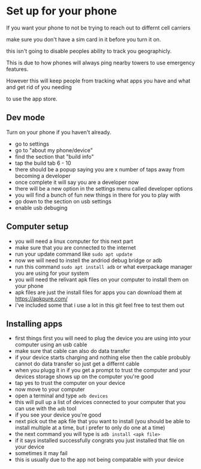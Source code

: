 # Set up for your phone

If you want your phone to not be trying to reach out to differnt cell carriers

make sure you don't have a sim card in it before you turn it on.

this isn't going to disable peoples ability to track you geographicly.

This is due to how phones will always ping nearby towers to use emergency features.

However this will keep people from tracking what apps you have and what and get rid of you needing

to use the app store.

## Dev mode

Turn on your phone if you haven't already.  
- go to settings
- go to "about my phone/device"
- find the section that "build info"
- tap the build tab 6 - 10
- there should be a popup saying you are x number of taps away from becoming a developer
- once complete it will say you are a developer now
- there will be a new option in the settings menu called developer options
- you will find a bunch of fun new things in there for you to play with
- go down to the section on usb settings 
- enable usb debuging 

## Computer setup

- you will need a linux computer for this next part
- make sure that you are connected to the internet
- run your update command like `sudo apt update`
- now we will need to instell the andriod debug bridge or adb
- run this command `sudo apt install adb` or what everpackage manager you are using for your system
- you will need the relivant apk files on your computer to install them on your phone
- apk files are just the install files for apps you can download them at https://apkpure.com/
- i've included some that i use a lot in this git feel free to test them out

## Installing apps

- first things first you will need to plug the device you are using into your computer using an usb cable
- make sure that cable can also do data transfer
- if your device starts charging and nothing else then the cable probubly cannot do data transfer so just get a differnt cable
- when you plugg it in if you get a prompt to trust the computer and your devices storage shows up on the computer you're good
- tap yes to trust the computer on your device
- now move to your computer
- open a terminal and type `adb devices`
- this will pull up a list of devices connected to your computer that you can use with the `adb` tool
- if you see your device you're good
- next pick out the apk file that you want to install (you should be able to install multiple at a time, but i prefer to only do one at a time)
- the next command you will type is `adb install <apk file>` 
- if it says installed successfully congrats you just installed that file on your device
- sometimes it may fail 
- this is usually due to the app not being compatable with your device
